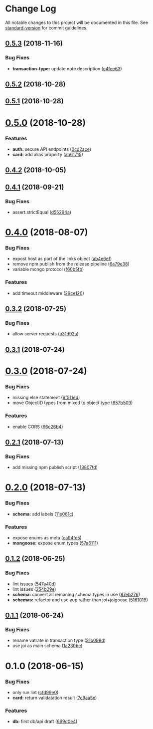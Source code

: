 # Change Log

All notable changes to this project will be documented in this file. See [standard-version](https://github.com/conventional-changelog/standard-version) for commit guidelines.

<a name="0.5.3"></a>
## [0.5.3](https://github.com/red-threads/open-budget-api/compare/v0.5.2...v0.5.3) (2018-11-16)


### Bug Fixes

* **transaction-type:** update note description ([e4fee63](https://github.com/red-threads/open-budget-api/commit/e4fee63))



<a name="0.5.2"></a>
## [0.5.2](https://github.com/red-threads/open-budget-api/compare/v0.5.1...v0.5.2) (2018-10-28)



<a name="0.5.1"></a>
## [0.5.1](https://github.com/red-threads/open-budget-api/compare/v0.5.0...v0.5.1) (2018-10-28)



<a name="0.5.0"></a>
# [0.5.0](https://github.com/red-threads/open-budget-api/compare/v0.4.2...v0.5.0) (2018-10-28)


### Features

* **auth:** secure API endpoints ([0cd2ace](https://github.com/red-threads/open-budget-api/commit/0cd2ace))
* **card:** add alias property ([ab61715](https://github.com/red-threads/open-budget-api/commit/ab61715))



<a name="0.4.2"></a>
## [0.4.2](https://github.com/red-threads/open-budget-api/compare/v0.4.1...v0.4.2) (2018-10-05)



<a name="0.4.1"></a>
## [0.4.1](https://github.com/red-threads/open-budget-api/compare/v0.4.0...v0.4.1) (2018-09-21)


### Bug Fixes

* assert.strictEqual ([d55294a](https://github.com/red-threads/open-budget-api/commit/d55294a))



<a name="0.4.0"></a>
# [0.4.0](https://github.com/red-threads/open-budget-api/compare/v0.3.2...v0.4.0) (2018-08-07)


### Bug Fixes

* expost host as part of the links object ([ab4e6ef](https://github.com/red-threads/open-budget-api/commit/ab4e6ef))
* remove npm publish from the release pipeline ([6a79e38](https://github.com/red-threads/open-budget-api/commit/6a79e38))
* variable mongo protocol ([f60b5fb](https://github.com/red-threads/open-budget-api/commit/f60b5fb))


### Features

* add timeout middleware ([29ce120](https://github.com/red-threads/open-budget-api/commit/29ce120))



<a name="0.3.2"></a>
## [0.3.2](https://github.com/red-threads/open-budget-api/compare/v0.3.1...v0.3.2) (2018-07-25)


### Bug Fixes

* allow server requests ([a31d92a](https://github.com/red-threads/open-budget-api/commit/a31d92a))



<a name="0.3.1"></a>
## [0.3.1](https://github.com/red-threads/open-budget-api/compare/v0.3.0...v0.3.1) (2018-07-24)



<a name="0.3.0"></a>
# [0.3.0](https://github.com/red-threads/open-budget-api/compare/v0.2.1...v0.3.0) (2018-07-24)


### Bug Fixes

* missing else statement ([6f511ed](https://github.com/red-threads/open-budget-api/commit/6f511ed))
* move ObjectID types from mixed to object type ([657b509](https://github.com/red-threads/open-budget-api/commit/657b509))


### Features

* enable CORS ([66c26b4](https://github.com/red-threads/open-budget-api/commit/66c26b4))



<a name="0.2.1"></a>
## [0.2.1](https://github.com/red-threads/open-budget-api/compare/v0.2.0...v0.2.1) (2018-07-13)


### Bug Fixes

* add missing npm publish script ([13807fd](https://github.com/red-threads/open-budget-api/commit/13807fd))



<a name="0.2.0"></a>
# [0.2.0](https://github.com/red-threads/open-budget-api/compare/v0.1.2...v0.2.0) (2018-07-13)


### Bug Fixes

* **schema:** add labels ([11e061c](https://github.com/red-threads/open-budget-api/commit/11e061c))


### Features

* expose enums as meta ([ca94fc5](https://github.com/red-threads/open-budget-api/commit/ca94fc5))
* **mongoose:** expose enum types ([57a6111](https://github.com/red-threads/open-budget-api/commit/57a6111))



<a name="0.1.2"></a>
## [0.1.2](https://github.com/red-threads/open-budget-api/compare/v0.1.1...v0.1.2) (2018-06-25)


### Bug Fixes

* lint issues ([547a40d](https://github.com/red-threads/open-budget-api/commit/547a40d))
* lint issues ([254b29e](https://github.com/red-threads/open-budget-api/commit/254b29e))
* **schema:** convert all remaning schema types in use ([87eb276](https://github.com/red-threads/open-budget-api/commit/87eb276))
* **schemas:** refactor and use yup rather than joi+joigoose ([5161019](https://github.com/red-threads/open-budget-api/commit/5161019))



<a name="0.1.1"></a>
## [0.1.1](https://github.com/red-threads/open-budget-api/compare/v0.1.0...v0.1.1) (2018-06-24)


### Bug Fixes

* rename vatrate in transaction type ([31b098d](https://github.com/red-threads/open-budget-api/commit/31b098d))
* use joi as main schema ([1a230be](https://github.com/red-threads/open-budget-api/commit/1a230be))



<a name="0.1.0"></a>
# 0.1.0 (2018-06-15)


### Bug Fixes

* only run lint ([cfd99e0](https://github.com/red-threads/open-budget-api/commit/cfd99e0))
* **card:** return validatation result ([7c9aa5e](https://github.com/red-threads/open-budget-api/commit/7c9aa5e))


### Features

* **db:** first db/api draft ([669d0e4](https://github.com/red-threads/open-budget-api/commit/669d0e4))
